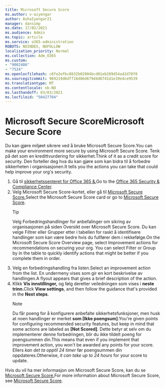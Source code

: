 ```yaml
---
title: Microsoft Secure Score
ms.author: v-aiyengar
author: AshaIyengar21
manager: dansimp
ms.date: 17/02/2021
ms.audience: Admin
ms.topic: article
ms.service: o365-administration
ROBOTS: NOINDEX, NOFOLLOW
localization_priority: Normal
ms.collection: Adm_O365
ms.custom:
- "9002486"
- "7524"
ms.openlocfilehash: c8fe2efbc8832b02004bcd01eb289d54a42d78f8
ms.sourcegitcommit: 969219d6dff18d86d679d4d8741d1e39e4ce9539
ms.translationtype: MT
ms.contentlocale: nb-NO
ms.lasthandoff: 03/03/2021
ms.locfileid: "50427704"
---
```

# <a name="microsoft-secure-score"></a><span data-ttu-id="31d8e-102">Microsoft Secure Score</span><span class="sxs-lookup"><span data-stu-id="31d8e-102">Microsoft Secure Score</span></span>

<span data-ttu-id="31d8e-103">Du kan gjøre miljøet sikrere ved å bruke Microsoft Secure Score.</span><span class="sxs-lookup"><span data-stu-id="31d8e-103">You can make your environment more secure by using Microsoft Secure Score.</span></span> <span data-ttu-id="31d8e-104">Tenk på det som en kredittvurdering for sikkerhet.</span><span class="sxs-lookup"><span data-stu-id="31d8e-104">Think of it as a credit score for security.</span></span> <span data-ttu-id="31d8e-105">Den forteller deg hva du kan gjøre som kan bidra til å forbedre sikkerheten i organisasjonen.</span><span class="sxs-lookup"><span data-stu-id="31d8e-105">It tells you the actions you can take that could help improve your org's security.</span></span>

1. <span data-ttu-id="31d8e-106">Gå til [sikkerhetssenteret for Office 365 &.](https://go.microsoft.com/fwlink/p/?linkid=2077143)</span><span class="sxs-lookup"><span data-stu-id="31d8e-106">Go to the [Office 365 Security & Compliance Center](https://go.microsoft.com/fwlink/p/?linkid=2077143).</span></span>
1. <span data-ttu-id="31d8e-107">Velg Microsoft Secure Score-kortet, eller gå til [Microsoft Secure Score.](https://go.microsoft.com/fwlink/?linkid=2099589)</span><span class="sxs-lookup"><span data-stu-id="31d8e-107">Select the Microsoft Secure Score card or go to [Microsoft Secure Score](https://go.microsoft.com/fwlink/?linkid=2099589).</span></span>
    > [!TIP]
    >  <span data-ttu-id="31d8e-108">Velg Forbedringshandlinger for anbefalinger om sikring av organisasjonen på siden Oversikt over Microsoft Secure Score. Du kan velge Filtrer eller Grupper etter i tabellen for raskt å identifisere handlinger som kan være bedre hvis du fullfører dem i rekkefølge.</span><span class="sxs-lookup"><span data-stu-id="31d8e-108">On the Microsoft Secure Score Overview page, select Improvement actions for recommendations on securing your org. You can select Filter or Group by in the table to quickly identify actions that might be better if you complete them in order.</span></span>
1. <span data-ttu-id="31d8e-109">Velg en forbedringshandling fra listen.</span><span class="sxs-lookup"><span data-stu-id="31d8e-109">Select an improvement action from the list.</span></span> <span data-ttu-id="31d8e-110">En undermeny vises som gir en kort beskrivelse av handlingen.</span><span class="sxs-lookup"><span data-stu-id="31d8e-110">A flyout appears that gives a brief description of the action.</span></span>
1. <span data-ttu-id="31d8e-111">Klikk **Vis innstillinger,** og følg deretter veiledningen som vises i **neste trinn.**</span><span class="sxs-lookup"><span data-stu-id="31d8e-111">Click **View settings**, and then follow the guidance that's provided in the **Next steps**.</span></span>
    > [!NOTE]
    > <span data-ttu-id="31d8e-112">Du får poeng for å konfigurere anbefalte sikkerhetsfunksjoner, men husk at noen handlinger er merket **som [Ikke poengsum]**.</span><span class="sxs-lookup"><span data-stu-id="31d8e-112">You're given points for configuring recommended security features, but keep in mind that some actions are labeled as **[Not Scored]**.</span></span> <span data-ttu-id="31d8e-113">Dette betyr at selv om du implementerer denne forbedringen, blir du ikke tildelt poeng for poengsummen din.</span><span class="sxs-lookup"><span data-stu-id="31d8e-113">This means that even if you implement that improvement action, you won't be awarded any points for your score.</span></span> <span data-ttu-id="31d8e-114">Ellers *kan det ta opptil 24 timer* før poengsummen din oppdateres.</span><span class="sxs-lookup"><span data-stu-id="31d8e-114">Otherwise, *it can take up to 24 hours* for your score to update.</span></span>

<span data-ttu-id="31d8e-115">Hvis du vil ha mer informasjon om Microsoft Secure Score, kan du se [Microsoft Secure Score.](https://go.microsoft.com/fwlink/?linkid=2103077)</span><span class="sxs-lookup"><span data-stu-id="31d8e-115">For more information about Microsoft Secure Score, see [Microsoft Secure Score](https://go.microsoft.com/fwlink/?linkid=2103077).</span></span>